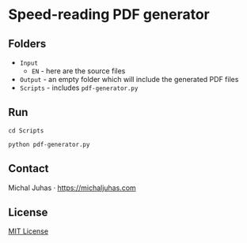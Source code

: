 # Speed-reading PDF generator

## Folders

* `Input`
  * `EN` - here are the source files
* `Output` - an empty folder which will include the generated PDF files
* `Scripts` - includes `pdf-generator.py`

## Run

`cd Scripts`

`python pdf-generator.py`

## Contact

Michal Juhas &middot; https://michaljuhas.com 

## License

[MIT License](/LICENSE.md)

